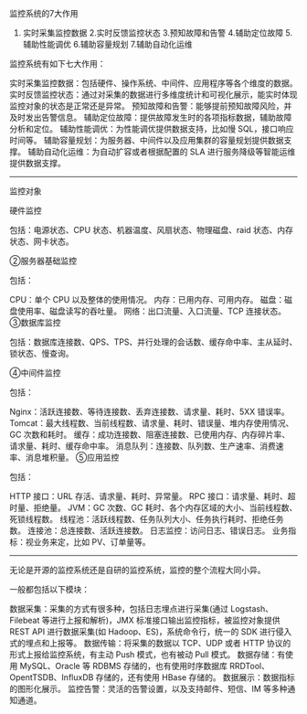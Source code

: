 监控系统的7大作用

1. 实时采集监控数据
   2.实时反馈监控状态
   3.预知故障和告警
   4.辅助定位故障
   5.辅助性能调优
   6.辅助容量规划
   7.辅助自动化运维

监控系统有如下七大作用：

实时采集监控数据：包括硬件、操作系统、中间件、应用程序等各个维度的数据。
实时反馈监控状态：通过对采集的数据进行多维度统计和可视化展示，能实时体现监控对象的状态是正常还是异常。
预知故障和告警：能够提前预知故障风险，并及时发出告警信息。
辅助定位故障：提供故障发生时的各项指标数据，辅助故障分析和定位。
辅助性能调优：为性能调优提供数据支持，比如慢 SQL，接口响应时间等。
辅助容量规划：为服务器、中间件以及应用集群的容量规划提供数据支撑。
辅助自动化运维：为自动扩容或者根据配置的 SLA 进行服务降级等智能运维提供数据支撑。


______________________________________________________________________________________
监控对象

硬件监控

包括：电源状态、CPU 状态、机器温度、风扇状态、物理磁盘、raid 状态、内存状态、网卡状态。

②服务器基础监控

包括：

CPU：单个 CPU 以及整体的使用情况。
内存：已用内存、可用内存。
磁盘：磁盘使用率、磁盘读写的吞吐量。
网络：出口流量、入口流量、TCP 连接状态。
③数据库监控

包括：数据库连接数、QPS、TPS、并行处理的会话数、缓存命中率、主从延时、锁状态、慢查询。

④中间件监控

包括：

Nginx：活跃连接数、等待连接数、丢弃连接数、请求量、耗时、5XX 错误率。
Tomcat：最大线程数、当前线程数、请求量、耗时、错误量、堆内存使用情况、GC 次数和耗时。
缓存：成功连接数、阻塞连接数、已使用内存、内存碎片率、请求量、耗时、缓存命中率。
消息队列：连接数、队列数、生产速率、消费速率、消息堆积量。
⑤应用监控

包括：

HTTP 接口：URL 存活、请求量、耗时、异常量。
RPC 接口：请求量、耗时、超时量、拒绝量。
JVM：GC 次数、GC 耗时、各个内存区域的大小、当前线程数、死锁线程数。
线程池：活跃线程数、任务队列大小、任务执行耗时、拒绝任务数。
连接池：总连接数、活跃连接数。
日志监控：访问日志、错误日志。
业务指标：视业务来定，比如 PV、订单量等。



______________________________________________________________________________________
无论是开源的监控系统还是自研的监控系统，监控的整个流程大同小异。

一般都包括以下模块：

数据采集：采集的方式有很多种，包括日志埋点进行采集(通过 Logstash、Filebeat 等进行上报和解析)，JMX 标准接口输出监控指标，被监控对象提供 REST API 进行数据采集(如 Hadoop、ES)，系统命令行，统一的 SDK 进行侵入式的埋点和上报等。
数据传输：将采集的数据以 TCP、UDP 或者 HTTP 协议的形式上报给监控系统，有主动 Push 模式，也有被动 Pull 模式。
数据存储：有使用 MySQL、Oracle 等 RDBMS 存储的，也有使用时序数据库 RRDTool、OpentTSDB、InfluxDB 存储的，还有使用 HBase 存储的。
数据展示：数据指标的图形化展示。
监控告警：灵活的告警设置，以及支持邮件、短信、IM 等多种通知通道。
